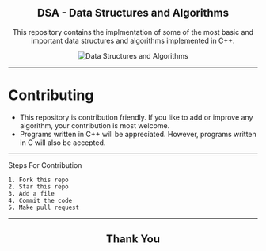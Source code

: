 <h2 align="center">DSA - Data Structures and Algorithms</h2>

<p align="center">
This repository contains the implmentation of some of the most basic and important data structures and algorithms implemented in C++. 
</p>

<p align="center">
  <img src="https://github.com/Manvityagi/Data-Structures-and-Algorithms/raw/master/assets/ds.png" alt="Data Structures and Algorithms"/>
</p>

***


# Contributing

* This repository is contribution friendly. If you like to add or improve any algorithm, your contribution is most welcome. 
* Programs written in C++ will be appreciated. However, programs written in C will also be accepted. 
***

Steps For Contribution

    1. Fork this repo
    2. Star this repo
    3. Add a file
    4. Commit the code
    5. Make pull request
***

<h2 align="center">
    <p>
        Thank You
    </p>
</h2>

